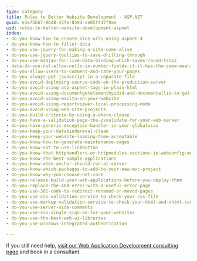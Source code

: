 ```yaml
---
type: category
title: Rules to Better Website Development - ASP.NET
guid: e3e75b67-96d8-43fe-859d-ce05f447f9ae
uid: rules-to-better-website-development-aspnet
index:
- do-you-know-how-to-create-nice-urls-using-aspnet-4
- do-you-know-how-to-filter-data
- do-you-use-jquery-for-making-a-site-come-alive
- do-you-use-jquery-tooltips-to-save-drilling-through
- do-you-use-msajax-for-live-data-binding-which-saves-round-trips
- data-do-you-not-allow-nulls-in-number-fields-if-it-has-the-same-meaning-as-zero
- do-you-allow-users-to-comment-and-rate-your-pages
- do-you-always-put-javascript-in-a-separate-file
- do-you-avoid-deploying-source-code-on-the-production-server
- do-you-avoid-using-asp-aspnet-tags-in-plain-html
- do-you-avoid-using-documentgetelementbyidid-and-documentallid-to-get-a-single-element-instead-use-selector-id
- do-you-avoid-using-mailto-on-your-website
- do-you-avoid-using-reportviewer-local-processing-mode
- do-you-avoid-using-web-site-projects
- do-you-build-criteria-by-using-a-where-clause
- do-you-have-a-validation-page-the-zsvalidate-for-your-web-server
- do-you-have-generic-exception-handler-in-your-globalasax
- do-you-keep-your-databindereval-clean
- do-you-keep-your-website-loading-time-acceptable
- do-you-know-how-to-generate-maintenance-pages
- do-you-know-not-to-use-linkbutton
- do-you-know-that-httphandlers-or-httpmodules-sections-in-webconfig-must-contain-a-remove-or-clear-element
- do-you-know-the-best-sample-applications
- do-you-know-when-anchor-should-run-at-server
- do-you-know-which-packages-to-add-to-your-new-mvc-project
- do-you-know-why-you-choose-net-core
- do-you-release-build-your-web-applications-before-you-deploy-them
- do-you-replace-the-404-error-with-a-useful-error-page
- do-you-use-301-code-to-redirect-renamed-or-moved-pages
- do-you-use-css-validation-service-to-check-your-css-file
- do-you-use-markup-validation-service-to-check-your-html-and-xhtml-code
- do-you-use-server-side-comments
- do-you-use-sso-single-sign-on-for-your-websites
- do-you-use-the-best-web-ui-libraries
- do-you-use-windows-integrated-authentication

---
```

<p>​If you still need help,&#160;<a href="https&#58;//www.ssw.com.au/ssw/Consulting/Web-Applications.aspx">visit our Web Application Development consulting page​</a>​&#160;and book in&#160;a consultant.​​<br></p>


